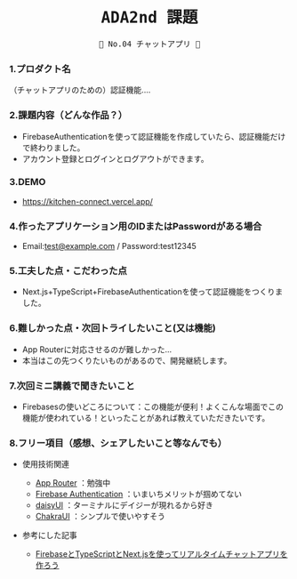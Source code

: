 <div align="center">
<samp>

# ADA2nd 課題

💜  No.04  チャットアプリ 💜

</samp>
</div>



### 1.プロダクト名

（チャットアプリのための）認証機能....

### 2.課題内容（どんな作品？）

- FirebaseAuthenticationを使って認証機能を作成していたら、認証機能だけで終わりました。
- アカウント登録とログインとログアウトができます。

### 3.DEMO

- https://kitchen-connect.vercel.app/


### 4.作ったアプリケーション用のIDまたはPasswordがある場合

- Email:test@example.com / Password:test12345

### 5.工夫した点・こだわった点

- Next.js+TypeScript+FirebaseAuthenticationを使って認証機能をつくりました。

### 6.難しかった点・次回トライしたいこと(又は機能)

- App Routerに対応させるのが難しかった...
- 本当はこの先つくりたいものがあるので、開発継続します。


### 7.次回ミニ講義で聞きたいこと

- Firebasesの使いどころについて：この機能が便利！よくこんな場面でこの機能が使われている！といったことがあれば教えていただきたいです。

### 8.フリー項目（感想、シェアしたいこと等なんでも）

- 使用技術関連
  - [App Router](https://nextjs.org/docs/app) ：勉強中
  - [Firebase Authentication](https://firebase.google.com/docs/auth?hl=ja) ：いまいちメリットが掴めてない
  - [daisyUI](https://daisyui.com/) ：ターミナルにデイジーが現れるから好き
  - [ChakraUI](https://v2.chakra-ui.com/) ：シンプルで使いやすそう

- 参考にした記事
  - [FirebaseとTypeScriptとNext.jsを使ってリアルタイムチャットアプリを作ろう](https://zenn.dev/hisho/books/617d8f9d6bd78b)